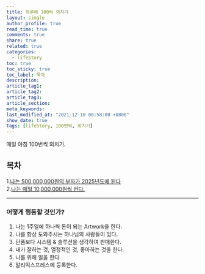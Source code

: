 ```yaml
---
title: 하루에 100씩 외치기
layout: single
author_profile: true
read_time: true
comments: true
share: true
related: true
categories:
  - lifeStory
toc: true
toc_sticky: true
toc_label: 목차
description:
article_tag1:
article_tag2:
article_tag3:
article_section:
meta_keywords:
last_modified_at: "2021-12-10 06:58:00 +0800"
show_date: true
Tags: [lifeStory, 100번씩, 외치기]
---
```


매일 아침 100번씩 외치기.

## 목차

1.[나는 500,000,000원의 부자가 2025년도에 된다](###어떻게-행동할-것인가?)<br> 2.[나는 매일 10,000,000원씩 번다.](#)

---

### 어떻게 행동할 것인가?

1. 나는 1주일에 하나씩 돈이 되는 Artwork을 한다.
2. 나를 항상 도와주시는 하나님의 사람들이 있다.
3. 단품보다 시스템 & 솔루션을 생각하여 판매한다.
4. 내가 잘하는 것, 열정적인 것, 좋아하는 것을 한다.
5. 나를 위해 일을 한다.
6. 알리익스프레스에 등록한다.

